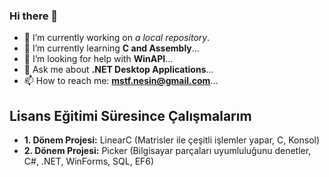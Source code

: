 ### Hi there 👋
- 🔭 I’m currently working on _a local repository_.
- 🌱 I’m currently learning **C and Assembly**... <!-- - 👯 I’m looking to collaborate on ... -->
- 🤔 I’m looking for help with **WinAPI**...
- 💬 Ask me about **.NET Desktop Applications**...
- 📫 How to reach me: **mstf.nesin@gmail.com**... <!-- - 😄 Pronouns: ... --> <!-- - ⚡ Fun fact: ... -->

## Lisans Eğitimi Süresince Çalışmalarım
- **1. Dönem Projesi:** LinearC (Matrisler ile çeşitli işlemler yapar, C, Konsol)
- **2. Dönem Projesi:** Picker (Bilgisayar parçaları uyumluluğunu denetler, C#, .NET, WinForms, SQL, EF6)
